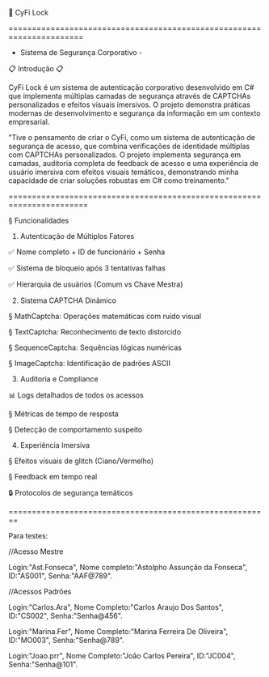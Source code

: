﻿🔐 CyFi Lock

======================================================================

- Sistema de Segurança Corporativo - 

📋 Introdução 📋

 CyFi Lock é um sistema de autenticação corporativo desenvolvido 
em C# que implementa múltiplas camadas de segurança através de 
CAPTCHAs personalizados e efeitos visuais imersivos.
O projeto demonstra práticas modernas de desenvolvimento e 
segurança da informação em um contexto empresarial.

"Tive o pensamento de criar o CyFi, como um sistema de autenticação de
segurança de acesso, que combina verificações de identidade múltiplas 
com CAPTCHAs personalizados. O projeto implementa segurança em camadas, 
auditoria completa de feedback de acesso e uma experiência de usuário 
imersiva com efeitos visuais temáticos, demonstrando minha capacidade
de criar soluções robustas em C# como treinamento."

=======================================================================

§ Funcionalidades

1. Autenticação de Múltiplos Fatores


✅ Nome completo + ID de funcionário + Senha

✅ Sistema de bloqueio após 3 tentativas falhas

✅ Hierarquia de usuários (Comum vs Chave Mestra)


2. Sistema CAPTCHA Dinâmico


§ MathCaptcha: Operações matemáticas com ruído visual

§ TextCaptcha: Reconhecimento de texto distorcido

§ SequenceCaptcha: Sequências lógicas numéricas

§ ImageCaptcha: Identificação de padrões ASCII


3. Auditoria e Compliance


📊 Logs detalhados de todos os acessos

§ Métricas de tempo de resposta

§ Detecção de comportamento suspeito


4. Experiência Imersiva


§ Efeitos visuais de glitch (Ciano/Vermelho)

§ Feedback em tempo real

🔒 Protocolos de segurança temáticos

========================================================

Para testes:

//Acesso Mestre

Login:"Ast.Fonseca", 
Nome completo:"Astolpho Assunção da Fonseca", 
ID:"AS001", 
Senha:"AAF@789".


//Acessos Padrões

Login:"Carlos.Ara", 
Nome Completo:"Carlos Araujo Dos Santos", 
ID:"CS002", 
Senha:"Senha@456".

Login:"Marina.Fer", 
Nome Completo:"Marina Ferreira De Oliveira", 
ID:"MO003", 
Senha:"Senha@789".

Login:"Joao.prr", 
Nome Completo:"João Carlos Pereira", 
ID:"JC004", 
Senha:"Senha@101".

